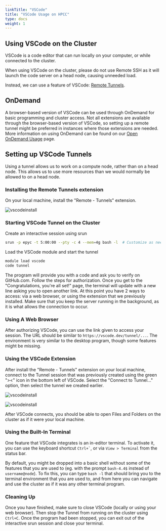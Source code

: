 ```yaml
---
linkTitle: "VSCode"
title: "VSCode Usage on HPCC"
type: docs
weight: 1
---
```


## Using VSCode on the Cluster

VSCode is a code editor that can run locally on your computer, or while connected to the cluster.

When using VSCode on the cluster, please do not use Remote SSH as it will launch the code server on a head node, causing unneeded load.

Instead, we can use a feature of VSCode: [Remote Tunnels](https://code.visualstudio.com/docs/remote/tunnels).

## OnDemand

A browser-based version of VSCode can be used through OnDemand for basic programming and cluster access. Not all extensions are available through the browser-based version of VSCode, so setting up a remote tunnel might be preferred in instances where those extensions are needed. More information on using OnDemand can be found on our [Open OnDemand Usage](https://hpcc.ucr.edu/manuals/hpc_cluster/selected_software/ondemand/) page.


## Setting up VSCode Tunnels

Using a tunnel allows us to work on a compute node, rather than on a head node. This allows us to use more resources than we would normally be allowed to on a head node.

### Installing the Remote Tunnels extension

On your local machine, install the "Remote - Tunnels" extension.

![vscodeinstall](/img/vscode-ext-install.png)

### Starting VSCode Tunnel on the Cluster

Create an interactive session using srun

```sh
srun -p epyc -t 5:00:00 --pty -c 4 --mem=4g bash -l  # Customize as needed
```

Load the VSCode module and start the tunnel

```sh
module load vscode
code tunnel
```

The program will provide you with a code and ask you to verify on GitHub.com. Follow the steps for authorization.
Once you get to the "Congratulations, you're all set!" page, the terminal will update with a new line asking you to open another link.
At this point you have 2 ways to access: via a web browser, or using the extension that we previously installed. Make sure that you keep
the server running in the background, as it is what allows the connection to occur.

### Using A Web Browser

After authorizing VSCode, you can use the link given to access your session. The URL should be similar to `https://vscode.dev/tunnel/...`.
The environment is very similar to the desktop program, though some features might be missing.

### Using the VSCode Extension

After install the "Remote - Tunnels" extension on your local machine, connect to the Tunnel session that was previously created using the green "><"
icon in the bottom left of VSCode. Select the "Connect to Tunnel..." option, then select the tunnel we created earlier.

![vscodeinstall](/img/vscode-tunnel1.png)

![vscodeinstall](/img/vscode-tunnel2.png)

After VSCode connects, you should be able to open Files and Folders on the cluster as if it were your local machine.

### Using the Built-In Terminal

One feature that VSCode integrates is an in-editor terminal. To activate it, you can use the keyboard shortcut `` Ctrl+` ``, or via `View > Terminal` from the status bar.

By default, you might be dropped into a basic shell without some of the features that you are used to (eg. with the prompt `bash-4.4$` instead of `username@node`). To fix this, you can type `bash -l` that should bring you to the terminal environment that you are used to, and from here you can navigate and use the cluster as if it was any other terminal program.

### Cleaning Up

Once you have finished, make sure to close VSCode (locally or using your web browser). Then stop the Tunnel from running on the cluster using `Ctrl+C`.
Once the program had been stopped, you can exit out of the interactive srun session and close your terminal.
